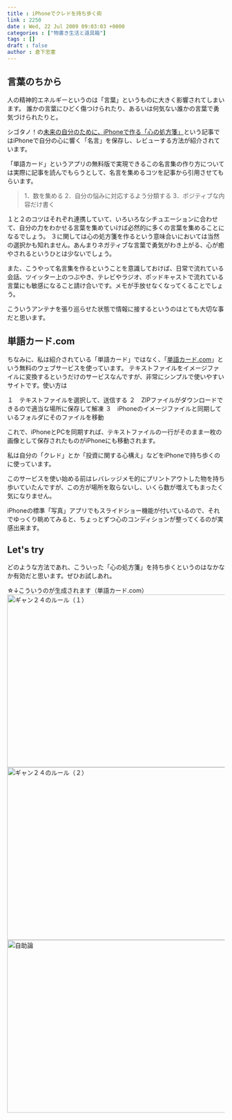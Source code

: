 ```yaml
---
title : iPhoneでクレドを持ち歩く術
link : 2250
date : Wed, 22 Jul 2009 09:03:03 +0000
categories : ["物書き生活と道具箱"]
tags : []
draft : false
author : 倉下忠憲
---
```


<h2>言葉のちから</h2>
人の精神的エネルギーというのは「言葉」というものに大きく影響されてしまいます。
誰かの言葉にひどく傷つけられたり、あるいは何気ない誰かの言葉で勇気づけられたりと。

シゴタノ！の<a href="http://cyblog.jp/modules/weblogs/1985">未来の自分のために、iPhoneで作る「心の処方箋」</a>という記事ではiPhoneで自分の心に響く「名言」を保存し、レビューする方法が紹介されています。

「単語カード」というアプリの無料版で実現できるこの名言集の作り方については実際に記事を読んでもらうとして、名言を集めるコツを記事から引用させてもらいます。
<blockquote>1．数を集める
2．自分の悩みに対応するよう分類する
3．ポジティブな内容だけ書く</blockquote>
１と２のコツはそれぞれ連携していて、いろいろなシチュエーションに合わせて、自分の力をわかせる言葉を集めていけば必然的に多くの言葉を集めることになるでしょう。
３に関しては心の処方箋を作るという意味合いにおいては当然の選択かも知れません。あんまりネガティブな言葉で勇気がわき上がる、心が癒やされるというひとは少ないでしょう。

また、こうやって名言集を作るということを意識しておけば、日常で流れている会話、ツイッター上のつぶやき、テレビやラジオ、ポッドキャストで流れている言葉にも敏感になること請け合いです。メモが手放せなくなってくることでしょう。

こういうアンテナを張り巡らせた状態で情報に接するというのはとても大切な事だと思います。

<h2>単語カード.com</h2>
ちなみに、私は紹介されている「単語カード」ではなく、「<a href="http://ankicard.com/">単語カード.com</a>」という無料のウェブサービスを使っています。
テキストファイルをイメージファイルに変換するというだけのサービスなんですが、非常にシンプルで使いやすいサイトです。使い方は

１　テキストファイルを選択して、送信する
２　ZIPファイルがダウンロードできるので適当な場所に保存して解凍
３　iPhoneのイメージファイルと同期しているフォルダにそのファイルを移動

これで、iPhoneとPCを同期すれば、テキストファイルの一行がそのまま一枚の画像として保存されたものがiPhoneにも移動されます。

私は自分の「クレド」とか「投資に関する心構え」などをiPhoneで持ち歩くのに使っています。

このサービスを使い始める前はレバレッジメモ的にプリントアウトした物を持ち歩いていたんですが、この方が場所を取らないし、いくら数が増えてもまったく気になりません。

iPhoneの標準「写真」アプリでもスライドショー機能が付いているので、それでゆっくり眺めてみると、ちょっとずつ心のコンディションが整ってくるのが実感出来ます。

<h2>Let's try</h2>
どのような方法であれ、こういった「心の処方箋」を持ち歩くというのはなかなか有効だと思います。ぜひお試しあれ。

☆↓こういうのが生成されます（単語カード.com）
<img class="alignnone size-full wp-image-2255" title="ギャン２４のルール（１）" src="https://rashita.net/blog/wp-content/uploads/2009/07/0002_4489ers.gif" alt="ギャン２４のルール（１）" width="600" height="400" />
<img class="alignnone size-full wp-image-2256" title="ギャン２４のルール（２）" src="https://rashita.net/blog/wp-content/uploads/2009/07/0018_4489ers.gif" alt="ギャン２４のルール（２）" width="600" height="400" />
<img class="alignnone size-full wp-image-2257" title="自助論" src="https://rashita.net/blog/wp-content/uploads/2009/07/0002_4489ers1.gif" alt="自助論" width="600" height="400" />